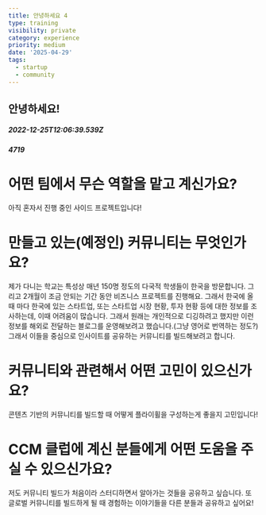 ```yaml
---
title: 안녕하세요 4
type: training
visibility: private
category: experience
priority: medium
date: '2025-04-29'
tags:
  - startup
  - community
---
```

## 안녕하세요!
##### 2022-12-25T12:06:39.539Z
##### 4719

<h1>어떤 팀에서 무슨 역할을 맡고 계신가요?</h1><p>아직 혼자서 진행 중인 사이드 프로젝트입니다!</p><h1>만들고 있는(예정인) 커뮤니티는 무엇인가요?</h1><p>제가 다니는 학교는 특성상 매년 150명 정도의 다국적 학생들이 한국을 방문합니다. 그리고 2개월이 조금 안되는 기간 동안 비즈니스 프로젝트를 진행해요. 그래서 한국에 올 때 마다 한국에 있는 스타트업, 또는 스타트업 시장 현황, 투자 현황 등에 대한 정보를 조사하는데, 이때 어려움이 많습니다. 그래서 원래는 개인적으로 디깅하려고 했지만 이런 정보를 해외로 전달하는 블로그를 운영해보려고 했습니다.(그냥 영어로 번역하는 정도?) 그래서 이들을 중심으로 인사이트를 공유하는 커뮤니티를 빌드해보려고 합니다.</p><h1>커뮤니티와 관련해서 어떤 고민이 있으신가요?</h1><p>콘텐츠 기반의 커뮤니티를 빌드할 때 어떻게 플라이휠을 구성하는게 좋을지 고민입니다!</p><h1>CCM 클럽에 계신 분들에게 어떤 도움을 주실 수 있으신가요?</h1><p>저도 커뮤니티 빌드가 처음이라 스터디하면서 알아가는 것들을 공유하고 싶습니다. 또 글로벌 커뮤니티를 빌드하게 될 때 경험하는 이야기들을 다른 분들과 공유하고 싶어요!</p>
